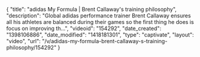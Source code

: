 {
    "title": "adidas My Formula | Brent Callaway's training philosophy",
    "description": "Global adidas performance trainer Brent Callaway ensures all his athletes are balanced during their games so the first thing he does is focus on improving th...",
    "videoid": "154292",
    "date_created": "1398106886",
    "date_modified": "1418181301",
    "type": "captivate",
    "layout": "video",
    "url": "\/v\/adidas-my-formula-brent-callaway-s-training-philosophy\/154292"
}